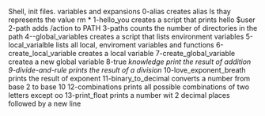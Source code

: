 Shell, init files. variables and expansions
0-alias creates alias ls thay represents the value rm *
1-hello_you creates a script that prints hello $user
2-path adds /action to PATH
3-paths counts the number of directories in the path
4--global_variables creates a script that lists environment variables
5-local_varialble lists all local, enviroment variables and functions
6-create_local_variable creates a local variable
7-create_global_variable createa a new global variable
8-true _knowledge print the result of addition
9-divide-and-rule prints the result of a division_
10-love_exponent_breath prints the result of exponent
11-binary_to_decimal converts a number from base 2 to base 10
12-combinations prints all possible combinations of two letters except oo
13-print_float prints a number wit 2 decimal places followed by a new line
